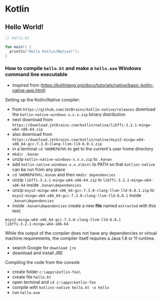 # Kotlin


## Hello World!

```kt
// hello.kt

fun main() {
  println("Hello Kotlin/Native!");
}
```
### How to compile `hello.kt` and make a `hello.exe` Windows command line executable

- Inspired from (https://kotlinlang.org/docs/tutorials/native/basic-kotlin-native-app.html)

Setting up the Kotlin/Native compiler:   
   
- from `https://github.com/JetBrains/kotlin-native/releases` download the `kotlin-native-windows-x.x.x.zip` binary distribution
- next download from `https://download.jetbrains.com/kotlin/native/libffi-3.2.1-mingw-w64-x86-64.zip`
- also download from `https://download.jetbrains.com/kotlin/native/msys2-mingw-w64-x86_64-gcc-7.3.0-clang-llvm-lld-6.0.1.zip`
- in a terminal `cd %HOMEPATH%` to get to the current's user home directory
- `mkdir .konan`
- unzip `kotlin-native-windows-x.x.x.zip` to `.konan`
- add `kotlin-native-windows-x.x.x\bin\` to PATH so that `kotlinc-native` can be run from any place
- `cd %HOMEPATH%\.konan` and then `mkdir dependencies`
- unzip `libffi-3.2.1-mingw-w64-x86-64.zip` to `libffi-3.2.1-mingw-w64-x86-64` inside `.konan\dependencies`
- unzip `msys2-mingw-w64-x86_64-gcc-7.3.0-clang-llvm-lld-6.0.1.zip` to `msys2-mingw-w64-x86_64-gcc-7.3.0-clang-llvm-lld-6.0.1` inside `.konan\dependencies`
- inside `.konan\dependencies` create a new **file** named `extracted` with this text:
```
msys2-mingw-w64-x86_64-gcc-7.3.0-clang-llvm-lld-6.0.1
libffi-3.2.1-mingw-w64-x86-64
```

While the output of the compiler does not have any dependencies or virtual machine requirements, the compiler itself requires a Java 1.8 or 11 runtime.   
   
- search Google for `download jre`
- download and install JRE

Compiling the code from the console

- create folder `c:\apps\kotlin-foo\`
- create file `hello.kt`
- open terminal and `cd c:\apps\kotlin-foo`
- compile with `kotlinc-native hello.kt -o hello`
- run `hello.exe`
